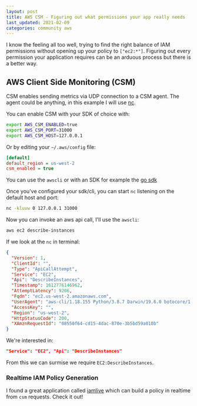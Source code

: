 ```yaml
---
layout: post
title: AWS CSM - Figuring out what permissions your app really needs
last_updated: 2021-02-09
categories: community aws
---
```


I know the feeling all too well, trying to find the right balance of IAM permissions
without opening up your policy to `["ec2:*"]`. Figuring out every permission your
application requires can be an arduous process but there is a better way.

## AWS Client Side Monitoring (CSM)

CSM enables sending metrics via UDP connection to a CSM agent. The agent could
be anything, in this example I will use [nc](https://linux.die.net/man/1/nc).

You can enable CSM with your SDK of choice with:

```bash
export AWS_CSM_ENABLED=true
export AWS_CSM_PORT=31000
export AWS_CSM_HOST=127.0.0.1
```

Or by editing your `~/.aws/config` file:

```ini
[default]
default_region = us-west-2
csm_enabled = true
```

You can use the `awscli` or with an SDK for example the [go sdk](https://docs.aws.amazon.com/sdk-for-go/api/aws/csm/)

Once you've configured your sdk/cli, you can start `nc` listening on the default
host and port:

```bash
nc -kluvw 0 127.0.0.1 31000
```

Now you can invoke an aws api call, I'll use the `awscli`:

```bash
aws ec2 describe-instances
```

If we look at the `nc` in terminal:

```json
{
  "Version": 1,
  "ClientId": "",
  "Type": "ApiCallAttempt",
  "Service": "EC2",
  "Api": "DescribeInstances",
  "Timestamp": 1612776146962,
  "AttemptLatency": 9206,
  "Fqdn": "ec2.us-west-2.amazonaws.com",
  "UserAgent": "aws-cli/1.18.155 Python/3.8.7 Darwin/19.6.0 botocore/1.18.14",
  "AccessKey": "",
  "Region": "us-west-2",
  "HttpStatusCode": 200,
  "XAmznRequestId": "08550f64-cd15-4dac-870e-3b5bd59a010b"
}
```

We're interested in:
```json
"Service": "EC2", "Api": "DescribeInstances"
```
From this we can surmise we require `EC2:DescribeInstances`.

### Realtime IAM  Policy Generation

I found a great application called [iamlive](https://github.com/iann0036/iamlive) which can build a policy in realtime from `csm` requests. Check it out!
